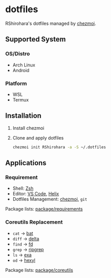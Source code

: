 # dotfiles

RShirohara's dotfiles managed by [chezmoi](https://github.com/twpayne/chezmoi).

## Supported System

### OS/Distro

- Arch Linux
- Android

### Platform

- WSL
- Termux

## Installation

1. Install chezmoi
2. Clone and apply dotfiles

   ```bash
   chezmoi init RShirohara -a -S ~/.dotfiles
   ```

## Applications

### Requirement

- Shell: [Zsh](https://github.com/zsh-users/zsh)
- Editor: [VS Code](https://github.com/microsoft/vscode), [Helix](https://github.com/helix-editor/helix)
- Dotfiles Management: [chezmoi](https://github.com/twpayne/chezmoi), `git`

Package lists: [package/requirements](./package/requirements)

### Coreutils Replacement

- `cat` -> [bat](https://github.com/sharkdp/bat)
- `diff` -> [delta](https://github.com/dandavison/delta)
- `find` -> [fd](https://github.com/sharkdp/fd)
- `grep` -> [ripgrep](https://github.com/BurntSushi/ripgrep)
- `ls` -> [exa](https://github.com/ogham/exa)
- `od` -> [hexyl](https://github.com/sharkdp/hexyl)

Package lists: [package/coreutils](./package/coreutils)
